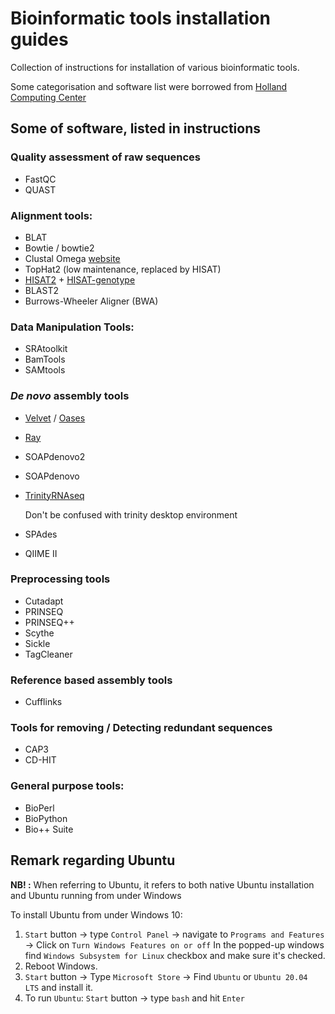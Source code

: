 # Bioinformatic tools installation guides
Collection of instructions for installation of various bioinformatic tools.

Some categorisation and software list were borrowed from [Holland Computing Center](https://hcc.unl.edu/docs/applications/app_specific/bioinformatics_tools/)

## Some of software, listed in instructions

### Quality assessment of raw sequences
- FastQC
- QUAST

### Alignment tools:
- BLAT
- Bowtie / bowtie2
- Clustal Omega [website](http://www.clustal.org/)
- TopHat2 (low maintenance, replaced by HISAT)
- [HISAT2](https://daehwankimlab.github.io/hisat2/) + [HISAT-genotype](https://github.com/DaehwanKimLab/hisat-genotype)
- BLAST2
- Burrows-Wheeler Aligner (BWA)

### Data Manipulation Tools:
- SRAtoolkit
- BamTools
- SAMtools

### *De novo* assembly tools
- [Velvet](https://github.com/dzerbino/velvet) / [Oases](https://github.com/dzerbino/oases)
- [Ray](https://github.com/sebhtml/ray)
- SOAPdenovo2
- SOAPdenovo
- [TrinityRNAseq](https://github.com/trinityrnaseq/trinityrnaseq/wiki)

  Don't be confused with trinity desktop environment

- SPAdes
- QIIME II

### Preprocessing tools
- Cutadapt
- PRINSEQ
- PRINSEQ++
- Scythe
- Sickle
- TagCleaner


### Reference based assembly tools
- Cufflinks

### Tools for removing / Detecting redundant sequences
- CAP3
- CD-HIT

### General purpose tools:
- BioPerl
- BioPython
- Bio++ Suite

## Remark regarding Ubuntu
**NB! :** When referring to Ubuntu, it refers to both native Ubuntu installation and Ubuntu running from under Windows

To install Ubuntu from under Windows 10:
1. `Start` button -> type `Control Panel` -> navigate to `Programs and Features` -> Click on `Turn Windows Features on or off`
In the popped-up windows find `Windows Subsystem for Linux` checkbox and make sure it's checked.
2. Reboot Windows.
3. `Start` button -> Type `Microsoft Store` -> Find `Ubuntu` or `Ubuntu 20.04 LTS` and install it.
4. To run `Ubuntu`: `Start` button -> type `bash` and hit `Enter`
